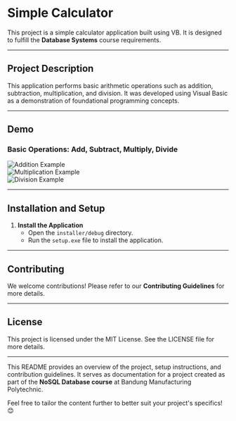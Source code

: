 # Simple Calculator

This project is a simple calculator application built using VB. It is designed to fulfill the **Database Systems** course requirements.

---

## Project Description

This application performs basic arithmetic operations such as addition, subtraction, multiplication, and division. It was developed using Visual Basic as a demonstration of foundational programming concepts.

---

## Demo

### **Basic Operations: Add, Subtract, Multiply, Divide**

![Addition Example](https://github.com/user-attachments/assets/04b23939-187d-4fe5-ab5d-dfb419358d22)  
![Multiplication Example](https://github.com/user-attachments/assets/b193db25-4912-4a91-a359-dd563253b8ad)  
![Division Example](https://github.com/user-attachments/assets/a9f26ca2-a5c3-4ddf-ae99-df6252d71b87)

---

## Installation and Setup

1. **Install the Application**  
   - Open the `installer/debug` directory.  
   - Run the `setup.exe` file to install the application.

---

## Contributing

We welcome contributions! Please refer to our **Contributing Guidelines** for more details.

---

## License

This project is licensed under the MIT License. See the LICENSE file for more details.

---

This README provides an overview of the project, setup instructions, and contribution guidelines. It serves as documentation for a project created as part of the **NoSQL Database course** at Bandung Manufacturing Polytechnic.

Feel free to tailor the content further to better suit your project's specifics! 😊
